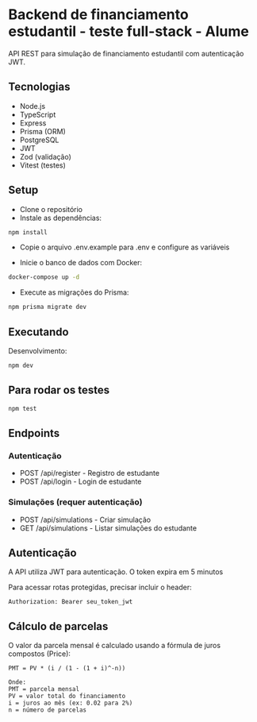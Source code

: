 # Backend de financiamento estudantil - teste full-stack - Alume

API REST para simulação de financiamento estudantil com autenticação JWT.

## Tecnologias

- Node.js
- TypeScript
- Express
- Prisma (ORM)
- PostgreSQL
- JWT
- Zod (validação)
- Vitest (testes)

## Setup

- Clone o repositório
- Instale as dependências:
```bash
npm install
```

- Copie o arquivo .env.example para .env e configure as variáveis

- Inicie o banco de dados com Docker:
```bash
docker-compose up -d
```

- Execute as migrações do Prisma:
```bash
npm prisma migrate dev
```

## Executando

Desenvolvimento:
```bash
npm dev
```

## Para rodar os testes

```bash
npm test
```

## Endpoints

### Autenticação

- POST /api/register - Registro de estudante
- POST /api/login - Login de estudante

### Simulações (requer autenticação)

- POST /api/simulations - Criar simulação
- GET /api/simulations - Listar simulações do estudante

## Autenticação

A API utiliza JWT para autenticação. O token expira em 5 minutos

Para acessar rotas protegidas, precisar incluir o header:
```
Authorization: Bearer seu_token_jwt
```

## Cálculo de parcelas

O valor da parcela mensal é calculado usando a fórmula de juros compostos (Price):

```
PMT = PV * (i / (1 - (1 + i)^-n))

Onde:
PMT = parcela mensal
PV = valor total do financiamento
i = juros ao mês (ex: 0.02 para 2%)
n = número de parcelas
```
